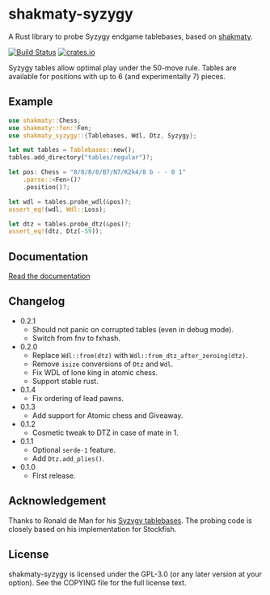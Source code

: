 shakmaty-syzygy
===============

A Rust library to probe Syzygy endgame tablebases, based on [shakmaty](https://github.com/niklasf/shakmaty).

[![Build Status](https://travis-ci.org/niklasf/shakmaty-syzygy.svg?branch=master)](https://travis-ci.org/niklasf/shakmaty-syzygy)
[![crates.io](https://img.shields.io/crates/v/shakmaty-syzygy.svg)](https://crates.io/crates/shakmaty-syzygy)

Syzygy tables allow optimal play under the 50-move rule. Tables are available for positions with up to 6 (and experimentally 7) pieces.

Example
-------

```rust
use shakmaty::Chess;
use shakmaty::fen::Fen;
use shakmaty_syzygy::{Tablebases, Wdl, Dtz, Syzygy};

let mut tables = Tablebases::new();
tables.add_directory("tables/regular")?;

let pos: Chess = "8/8/8/8/B7/N7/K2k4/8 b - - 0 1"
    .parse::<Fen>()?
    .position()?;

let wdl = tables.probe_wdl(&pos)?;
assert_eq!(wdl, Wdl::Loss);

let dtz = tables.probe_dtz(&pos)?;
assert_eq!(dtz, Dtz(-59));
```

Documentation
-------------

[Read the documentation](https://docs.rs/shakmaty-syzygy)

Changelog
---------

* 0.2.1
  - Should not panic on corrupted tables (even in debug mode).
  - Switch from fnv to fxhash.
* 0.2.0
  - Replace `Wdl::from(dtz)` with `Wdl::from_dtz_after_zeroing(dtz)`.
  - Remove `isize` conversions of `Dtz` and `Wdl`.
  - Fix WDL of lone king in atomic chess.
  - Support stable rust.
* 0.1.4
  - Fix ordering of lead pawns.
* 0.1.3
  - Add support for Atomic chess and Giveaway.
* 0.1.2
  - Cosmetic tweak to DTZ in case of mate in 1.
* 0.1.1
  - Optional `serde-1` feature.
  - Add `Dtz.add_plies()`.
* 0.1.0
  - First release.

Acknowledgement
---------------

Thanks to Ronald de Man for his [Syzygy tablebases](https://github.com/syzygy1/tb).
The probing code is closely based on his implementation for Stockfish.

License
-------

shakmaty-syzygy is licensed under the GPL-3.0 (or any later version at your
option). See the COPYING file for the full license text.
